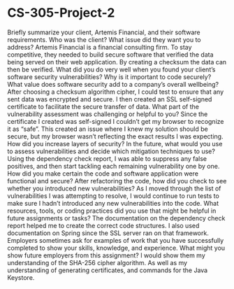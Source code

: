 # CS-305-Project-2

Briefly summarize your client, Artemis Financial, and their software requirements. Who was the client? What issue did they want you to address?
Artemis Financial is a financial consulting firm. To stay competitive, they needed to build secure software that verified the data being served on their web application. By creating a checksum the data can then be verified. 
What did you do very well when you found your client’s software security vulnerabilities? Why is it important to code securely? What value does software security add to a company’s overall wellbeing?
After choosing a checksum algorithm cipher, I could test to ensure that any sent data was encrypted and secure. I then created an SSL self-signed certificate to facilitate the secure transfer of data.
What part of the vulnerability assessment was challenging or helpful to you?
Since the certificate I created was self-signed I couldn’t get my browser to recognize it as “safe”. This created an issue where I knew my solution should be secure, but my browser wasn’t reflecting the exact results I was expecting. 
How did you increase layers of security? In the future, what would you use to assess vulnerabilities and decide which mitigation techniques to use?
Using the dependency check report, I was able to suppress any false positives, and then start tackling each remaining vulnerability one by one. 
How did you make certain the code and software application were functional and secure? After refactoring the code, how did you check to see whether you introduced new vulnerabilities?
As I moved through the list of vulnerabilities I was attempting to resolve, I would continue to run tests to make sure I hadn’t introduced any new vulnerabilities into the code.
What resources, tools, or coding practices did you use that might be helpful in future assignments or tasks?
The documentation on the dependency check report helped me to create the correct code structures. I also used documentation on Spring since the SSL server ran on that framework. 
Employers sometimes ask for examples of work that you have successfully completed to show your skills, knowledge, and experience. What might you show future employers from this assignment?
I would show them my understanding of the SHA-256 cipher algorithm. As well as my understanding of generating certificates, and commands for the Java Keystore.
